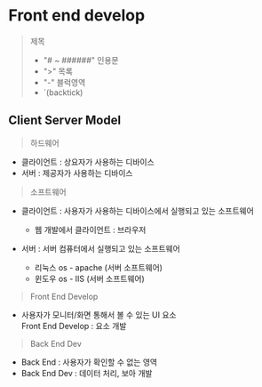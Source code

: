 # Front end develop

> 제목
>  - "# ~ ######"
>  인용문
>  - ">" 
>  목록
>  - "-"
>  블럭영역
>   - `(backtick)
>   
## Client Server Model

> 하드웨어
- 클라이언트 : 상요자가 사용하는 디바이스
- 서버 : 제공자가 사용하는 디바이스

> 소프트웨어

- 클라이언트 : 사용자가 사용하는 디바이스에서 실행되고 있는 소프트웨어
  - 웹 개발에서 클라이언트 : 브라우저 
  
- 서버 : 서버 컴퓨터에서 실행되고 있는 소프트웨어
  - 리눅스 os - apache (서버 소프트웨어)
  - 윈도우 os - IIS (서버 소프트웨어)

> Front End Develop
- 사용자가 모니터/화면 통해서 볼 수 있는 UI 요소  
Front End  Develop : 요소 개발

> Back End Dev
- Back End : 사용자가 확인할 수 없는 영역
- Back End Dev : 데이터 처리, 보아 개발 

